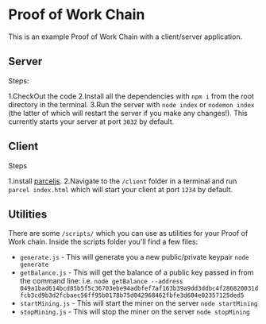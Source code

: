 # Proof of Work Chain

This is an example Proof of Work Chain with a client/server application.

## Server
Steps:

1.CheckOut the code
2.Install all the dependencies with `npm i` from the root directory in the terminal.
3.Run the server with `node index` or `nodemon index` (the latter of which will restart the server if you make any changes!). This currently starts your server at port `3032` by default.

## Client
Steps

1.install [parceljs](https://parceljs.org).
2.Navigate to the `/client` folder in a terminal and run `parcel index.html` which will start your client at port `1234` by default.

## Utilities

There are some `/scripts/` which you can use as utilities for your Proof of Work chain. Inside the scripts folder you'll find a few files:

- `generate.js` - This will generate you a new public/private keypair `node generate`
- `getBalance.js` - This will get the balance of a public key passed in from the command line: i.e. `node getBalance --address 049a1bad614bcd85b5f5c36703ebe94adbfef7af163b39a9dd3ddbc4f286820031dfcb3cd9b3d2fcbaec56ff95b0178b75d042968462fbfe3d604e02357125ded5`
- `startMining.js` - This will start the miner on the server `node startMining`
- `stopMining.js` - This will stop the miner on the server `node stopMining`
